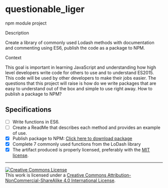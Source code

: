 # questionable_liger
npm module project


Description

Create a library of commonly used Lodash methods with documentation and commenting using ES6, publish the code as a package to NPM.

Context

This goal is important in learning JavaScript and understanding how high level developers write code for others to use and to understand ES2015. This code will be used by other developers to make their jobs easier. The questions that this project will raise is how do we write packages that are easy to understand out of the box and simple to use right away. How to publish a package to NPM?

## Specifications

- [ ] Write functions in ES6.
- [ ] Create a ReadMe that describes each method and provides an example of use. 
- [X] Publish package to NPM: <a href="https://www.npmjs.com/package/questionable_liger"> Click here to download package</a>
- [X] Complete 7 commonly used functions from the LoDash library 
- [X] The artifact produced is properly licensed, preferably with the [MIT license][mit-license].

---

<!-- LICENSE -->

<a rel="license" href="http://creativecommons.org/licenses/by-nc-sa/4.0/"><img alt="Creative Commons License" style="border-width:0" src="https://i.creativecommons.org/l/by-nc-sa/4.0/80x15.png" /></a>
<br />This work is licensed under a <a rel="license" href="http://creativecommons.org/licenses/by-nc-sa/4.0/">Creative Commons Attribution-NonCommercial-ShareAlike 4.0 International License</a>.

[mit-license]: https://opensource.org/licenses/MIT
